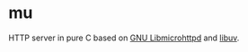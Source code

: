 # mu
HTTP server in pure C based on [GNU Libmicrohttpd](https://www.gnu.org/software/libmicrohttpd/) and [libuv](http://libuv.org/).
